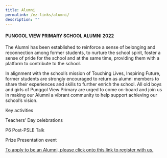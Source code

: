```yaml
---
title: Alumni
permalink: /ez-links/alumni/
description: ""
---
```

#### PUNGGOL VIEW PRIMARY SCHOOL ALUMNI 2022

The Alumni has been established to reinforce a sense of belonging and reconnection among former students, to nurture the school spirit, foster a sense of pride for the school and at the same time, providing them with a platform to contribute to the school.

In alignment with the school’s mission of Touching Lives, Inspiring Future, former students are strongly encouraged to return as alumni members to share their experiences and skills to further enrich the school. All old boys and girls of Punggol View Primary are urged to come on-board and join us in making our Alumni a vibrant community to help support achieving our school’s vision.

Key activities

Teachers’ Day celebrations

P6 Post-PSLE Talk

Prize Presentation event

[To apply to be an Alumni, please click onto this link to register with us.](https://form.gov.sg/63339a4f83de100012fd756d)